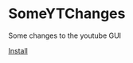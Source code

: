 # SomeYTChanges
Some changes to the youtube GUI

[Install](https://raw.githubusercontent.com/luckri13/SomeYTChanges/master/SomeYTChanges.user.js)
